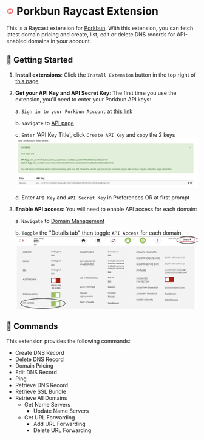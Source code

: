 # <img src="./assets/porkbun.png" width="20" height="20" /> Porkbun Raycast Extension

This is a Raycast extension for [Porkbun](https://porkbun.com/). With this extension, you can fetch latest domain pricing and create, list, edit or delete DNS records for API-enabled domains in your account.

## 🚀 Getting Started

1. **Install extensions**: Click the `Install Extension` button in the top right of [this page](https://www.raycast.com/xmok/porkbun)

2. **Get your API Key and API Secret Key**: The first time you use the extension, you'll need to enter your Porkbun API keys:

    a. `Sign in to your Porkbun Account` at [this link](https://porkbun.com/account/login)

    b. `Navigate` to [API page](https://porkbun.com/account/api)
    
    c. `Enter` 'API Key Title', click `Create API Key` and `copy` the 2 keys
    <img src="./assets/porkbun-create-api-key.png" alt="Create API Key" />
  
    d. Enter `API Key` and `API Secret Key` in Preferences OR at first prompt

3. **Enable API access**: You will need to enable API access for each domain:

    a. `Navigate` to [Domain Management](https://porkbun.com/account/domainsSpeedy)

    b. `Toggle` the "Details tab" then toggle `API Access` for each domain
    <img src="./assets/porkbun-enable-api-access.png" alt="Enable API Access" />

## 🔧 Commands

This extension provides the following commands:

- Create DNS Record
- Delete DNS Record
- Domain Pricing
- Edit DNS Record
- Ping
- Retrieve DNS Record
- Retrieve SSL Bundle
- Retrieve All Domains
    - Get Name Servers
        - Update Name Servers
    - Get URL Forwarding
        - Add URL Forwarding
        - Delete URL Forwarding